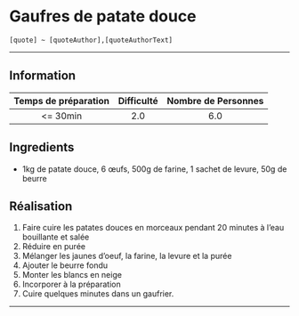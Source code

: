 # Gaufres de patate douce

`[quote] ~ [quoteAuthor],[quoteAuthorText]`

---

## Information

| Temps de préparation  | Difficulté    | Nombre de Personnes |
|:---------------------:|:-------------:|:-------------------:|
| <= 30min            | 2.0  | 6.0        |

## Ingredients

- 1kg de patate douce, 6 œufs, 500g de farine, 1 sachet de levure, 50g de beurre


## Réalisation

1. Faire cuire les patates douces en morceaux pendant 20 minutes à l’eau bouillante et salée
1. Réduire en purée
1. Mélanger les jaunes d’oeuf, la farine, la levure et la purée
1. Ajouter le beurre fondu
1. Monter les blancs en neige
1. Incorporer à la préparation
1. Cuire quelques minutes dans un gaufrier.


---


